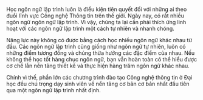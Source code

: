 Học ngôn ngữ lập trình luôn là điều kiện tiên quyết đối với những ai theo đuổi lĩnh vực Công nghệ Thông tin trên thế giới. Ngày nay, có rất nhiều ngôn ngữ ngôn ngữ lập trình. Vì vậy, chúng ta lại cần phải thích ứng linh hoạt với các ngôn ngữ lập trình  một cách tự nhiên và nhanh chóng.

Năng lực này không có được bằng cách học nhiều ngôn ngữ khác nhau từ đầu. Các ngôn ngữ lập trình cũng giống như ngôn ngữ tự nhiên, luôn có những điểm tương đồng và chúng thừa hưởng các đặc điểm của nhau. Nếu không thể học tốt hàng chục ngôn ngữ, bạn vẫn hoàn toàn có thể hiểu được cơ chế lẫn nền tảng thiết kế và thực hiện hàng trăm ngôn ngữ khác nhau.

Chính vì thế, phần lớn các chương trình đào tạo Công nghệ thông tin ở Đại học đều chú trọng dạy sinh viên về nển tảng cơ bản cơ bản nhất đầu tiên qua một ngôn ngữ lập trình nhất định. 
